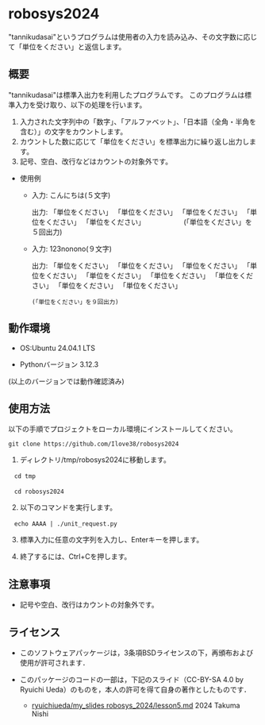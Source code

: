 # robosys2024
"tannikudasai"というプログラムは使用者の入力を読み込み、その文字数に応じて「単位をください」と返信します。

## 概要
 "tannikudasai"は標準入出力を利用したプログラムです。
 このプログラムは標準入力を受け取り、以下の処理を行います。
 1. 入力された文字列中の「数字」、「アルファベット」、「日本語（全角・半角を含む）」の文字をカウントします。
 2. カウントした数に応じて「単位をください」を標準出力に繰り返し出力します。
 3. 記号、空白、改行などはカウントの対象外です。

- 使用例
  - 入力: こんにちは(５文字)

    出力: 「単位をください」 「単位をください」 「単位をください」 「単位をください」 「単位をください」
　　　　
       　(「単位をください」を５回出力)


  - 入力: 123nonono(９文字)

    出力: 「単位をください」 「単位をください」 「単位をください」 「単位をください」 「単位をください」 「単位をください」 「単位をください」 「単位をください」 「単位をください」

        (「単位をください」を９回出力)

## 動作環境

- OS:Ubuntu 24.04.1 LTS

- Pythonバージョン 3.12.3

(以上のバージョンでは動作確認済み)

## 使用方法

以下の手順でプロジェクトをローカル環境にインストールしてください。

```
git clone https://github.com/Ilove38/robosys2024
```

 1. ディレクトリ/tmp/robosys2024に移動します。

```
　cd tmp

　cd robosys2024
```
 
 2. 以下のコマンドを実行します。

```
　echo AAAA | ./unit_request.py
```

 3. 標準入力に任意の文字列を入力し、Enterキーを押します。

 4. 終了するには、Ctrl+Cを押します。
                                                           
## 注意事項
- 記号や空白、改行はカウントの対象外です。

## ライセンス
- このソフトウェアパッケージは，3条項BSDライセンスの下，再頒布および使用が許可されます．

- このパッケージのコードの一部は，下記のスライド（CC-BY-SA 4.0 by Ryuichi Ueda）のものを，本人の許可を得て自身の著作としたものです．
    - [ryuichiueda/my_slides robosys_2024/lesson5.md](https://github.com/ryuichiueda/my_slides/blob/master/robosys_2024/lesson5.md)
2024 Takuma Nishi

